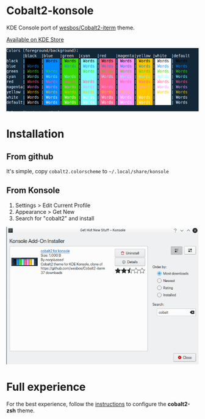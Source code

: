 # Cobalt2-konsole
KDE Console port of [wesbos/Cobalt2-iterm](https://github.com/wesbos/Cobalt2-iterm) theme.

[Available on KDE Store](https://store.kde.org/p/1415230)

![screenshot](https://github.com/jimueller/Cobalt2-konsole/blob/master/screenshot.png)

# Installation

## From github
It's simple, copy `cobalt2.colorscheme` to `~/.local/share/konsole`

## From Konsole

1. Settings > Edit Current Profile
2. Appearance > Get New
3. Search for "cobalt2" and install

![add-from-konsole](https://github.com/jimueller/Cobalt2-konsole/blob/master/konsole-add.png)

# Full experience
For the best experience, follow the [instructions](https://github.com/wesbos/Cobalt2-iterm#step-by-step-installation) to configure the **cobalt2-zsh** theme.
